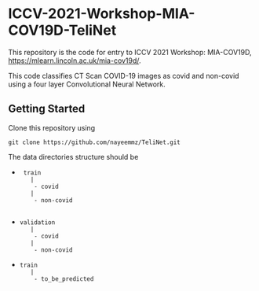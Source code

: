 # ICCV-2021-Workshop-MIA-COV19D-TeliNet

This repository is the code for entry to ICCV 2021 Workshop: MIA-COV19D, https://mlearn.lincoln.ac.uk/mia-cov19d/.

This code classifies CT Scan COVID-19 images as covid and non-covid using a four layer Convolutional Neural Network.

## Getting Started

Clone this repository using 

``` 
git clone https://github.com/nayeemmz/TeliNet.git 
```

The data directories structure should be 

 
 * ``` 
    train
      |
       - covid
      |
       - non-covid
 
   ```
 * ```
   validation
      |
       - covid
      |
       - non-covid
   ```
 * ```
   train
      |
       - to_be_predicted
 ```
  

